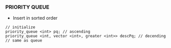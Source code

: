 ### PRIORITY QUEUE
* Insert in sorted order
```
// initialize
priority_queue <int> pq; // ascending
priority_queue <int, vector <int>, greater <int>> descPq; // decending
// same as queue
```
